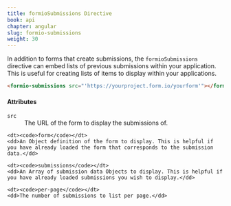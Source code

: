 ```yaml
---
title: formioSubmissions Directive
book: api
chapter: angular
slug: formio-submissions
weight: 30
---
```

In addition to forms that create submissions, the `formioSubmissions` directive can embed lists of previous submissions within your application. This is useful for creating lists of items to display within your applications.

```html
<formio-submissions src="'https://yourproject.form.io/yourform'"></formio-submissions>
```

#### Attributes

<dl class="dl-horizontal">
    <dt><code>src</code></dt>
    <dd>The URL of the form to display the submissions of.</dd>

    <dt><code>form</code></dt>
    <dd>An Object definition of the form to display. This is helpful if you have already loaded the form that corresponds to the submission data.</dd>

    <dt><code>submissions</code></dt>
    <dd>An Array of submission data Objects to display. This is helpful if you have already loaded submissions you wish to display.</dd>

    <dt><code>per-page</code></dt>
    <dd>The number of submissions to list per page.</dd>
</dl>
